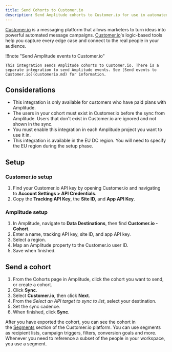 ```yaml
---
title: Send Cohorts to Customer.io 
description: Send Amplitude cohorts to Customer.io for use in automated messaging campaigns.
---
```


[Customer.io](http://customer.io/ "http://Customer.io") is a messaging platform that allows marketers to turn ideas into powerful automated message campaigns. [Customer.io](http://customer.io/ "http://Customer.io")'s logic-based tools help you capture every edge case and connect to the real people in your audience.

!!!note "Send Amplitude events to Customer.io"

    This integration sends Amplitude cohorts to Customer.io. There is a separate integration to send Amplitude events. See [Send events to Customer.io](customerio.md) for information.

## Considerations

- This integration is only available for customers who have paid plans with Amplitude. 
- The users in your cohort must exist in Customer.io before the sync from Amplitude. Users that don't exist in Customer.io are ignored and not shown in the sync.
- You must enable this integration in each Amplitude project you want to use it in. 
- This integration is available in the EU DC region. You will need to specify the EU region during the setup phase.

## Setup

### Customer.io setup

1. Find your Customer.io API key by opening Customer.io and navigating to **Account Settings > API Credentials**.
2. Copy the **Tracking API Key**, the **Site ID**, and **App API Key**.

### Amplitude setup

1. In Amplitude, navigate to **Data Destinations**, then find **Customer.io - Cohort**.
2. Enter a name, tracking API key, site ID, and app API key. 
3. Select a region. 
4. Map an Amplitude property to the Customer.io user ID. 
5. Save when finished.

## Send a cohort

1. From the Cohorts page in Amplitude, click the cohort you want to send, or create a cohort.
2. Click **Sync**.
3. Select **Customer.io**, then click **Next**.
4. From the *Select an API target to sync to list*, select your destination.
5. Set the sync cadence.
6. When finished, click **Sync**.
  
After you have exported the cohort, you can see the cohort in the [Segments](https://customer.io/docs/segments/ "https://customer.io/docs/segments/") section of the Customer.io platform. You can use segments as recipient lists, campaign triggers, filters, conversion goals and more. Whenever you need to reference a subset of the people in your workspace, you use a segment.
